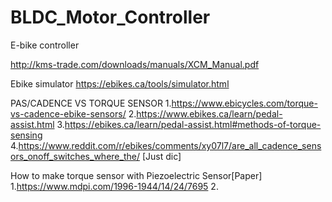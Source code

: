 # BLDC_Motor_Controller
E-bike controller

http://kms-trade.com/downloads/manuals/XCM_Manual.pdf

Ebike simulator
https://ebikes.ca/tools/simulator.html

PAS/CADENCE VS TORQUE SENSOR
1.https://www.ebicycles.com/torque-vs-cadence-ebike-sensors/
2.https://www.ebikes.ca/learn/pedal-assist.html
3.https://ebikes.ca/learn/pedal-assist.html#methods-of-torque-sensing
4.https://www.reddit.com/r/ebikes/comments/xy07l7/are_all_cadence_sensors_onoff_switches_where_the/ [Just dic]

How to make torque sensor with Piezoelectric Sensor[Paper]
1.https://www.mdpi.com/1996-1944/14/24/7695
2.

